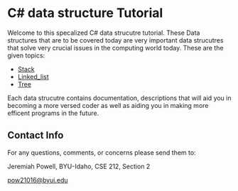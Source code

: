 # C# data structure Tutorial

Welcome to this specalized C# data strucutre tutorial. These
Data structures that are to be covered today are very important
data strucutres that solve very crucial issues in the computing world
today. These are the given topics: 

- [Stack](1-Stack.md)
- [Linked_list](2-Linked_list.md)
- [Tree](3-Tree.md)

Each data strucutre contains documentation, descriptions
that will aid you in becoming a more versed
coder as well as aiding you in making more
efficent programs in the future.

## Contact Info
For any questions, comments, or concerns please send them to:

Jeremiah Powell, BYU-Idaho, CSE 212, Section 2

pow21016@byui.edu